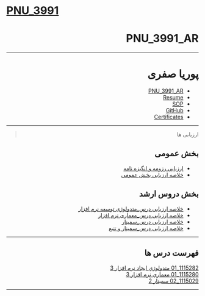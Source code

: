 
# [PNU_3991](https://github.com/AliRazavi-edu/PNU_3991#TOC)

<div dir="rtl">
     

# PNU_3991_AR
---------
# پوریا صفری
- [PNU_3991_AR](https://github.com/pooriasafari/PNU_3991_AR)
- [Resume](https://pooriasafari.github.io/) 
- [SOP](https://pooriasafari.github.io/SOP/)
- [GitHub](https://github.com/pooriasafari)
- [Certificates](https://pooriasafari.github.io/Certificates/)
------------------

> ارزیابی ها

##  بخش عمومی
- [ارزیابی رزومه و انگیزه نامه](https://github.com/pooriasafari/PNU_3991_AR/blob/master/_General/PS_CV_CheckList_AR_3991.pdf)
- [خلاصه ارزیابی بخش عمومی](https://github.com/pooriasafari/PNU_3991_AR/blob/master/_General/PS_GeneralSection_CheckList_AR_3991.pdf)

##  بخش دروس ارشد
- [خلاصه ارزیابی درس_متدولوژی توسعه نرم افزار](https://github.com/pooriasafari/PNU_3991_AR/blob/master/_General/PS_SoftwareDevelopmentMethodologies_CheckList_AR_3991.pdf)
- [خلاصه ارزیابی درس_معماری نرم افزار](https://github.com/pooriasafari/PNU_3991_AR/blob/master/_General/PS_SoftwareArchitecture_CheckList_AR_3991.pdf)
- [خلاصه ارزیابی درس_سمینار]()
- [خلاصه ارزیابی درس_سمینار و تتبع]()

------------------
## فهرست درس ها  

[1115282_01	متدولوژي ايجاد نرم افزار	3](https://github.com/pooriasafari/PNU_3991_AR/tree/master/SoftwareDevelopmentMethodologies)
<br>
[1115280_01	معماري نرم افزار	3](https://github.com/pooriasafari/PNU_3991_AR/tree/master/SoftwareArchitecture)
<br>
[1115029_02	سمينار	2](https://github.com/pooriasafari/PNU_3991_AR/tree/master/MscSeminar-1)


---------

		  
	 
</div> 



